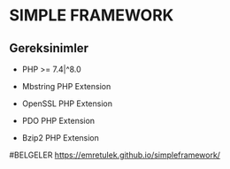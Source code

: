 # SIMPLE FRAMEWORK

## Gereksinimler

- PHP >= 7.4|^8.0

- Mbstring PHP Extension

- OpenSSL PHP Extension

- PDO PHP Extension

- Bzip2 PHP Extension



#BELGELER
https://emretulek.github.io/simpleframework/
